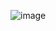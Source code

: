 ![image](https://user-images.githubusercontent.com/96937623/237025350-15ab1591-771b-4a4a-8542-0453c4473257.png)
